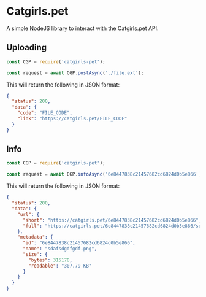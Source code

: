 # Catgirls.pet
A simple NodeJS library to interact with the Catgirls.pet API.

## Uploading
```javascript
const CGP = require('catgirls-pet');

const request = await CGP.postAsync('./file.ext');
```

This will return the following in JSON format:
```json
{
  "status": 200,
  "data": {
    "code": "FILE_CODE",
    "link": "https://catgirls.pet/FILE_CODE"
  }
}
```

## Info
```javascript
const CGP = require('catgirls-pet');

const request = await CGP.infoAsync('6e8447838c21457682cd6824d0b5e866');
```

This will return the following in JSON format:

```json
{
  "status": 200,
  "data": {
    "url": {
      "short": "https://catgirls.pet/6e8447838c21457682cd6824d0b5e866",
      "full": "https://catgirls.pet/6e8447838c21457682cd6824d0b5e866/sdafsdgdfgdf.png"
    },
    "metadata": {
      "id": "6e8447838c21457682cd6824d0b5e866",
      "name": "sdafsdgdfgdf.png",
      "size": {
        "bytes": 315178,
        "readable": "307.79 KB"
      }
    }
  }
}
```